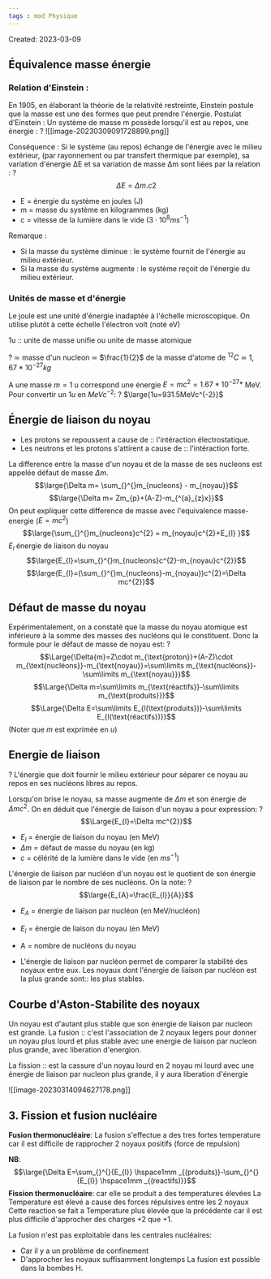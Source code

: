 ```yaml
---
tags : mod Physique
---
```

Created: 2023-03-09

## Équivalence masse énergie

### **Relation d'Einstein** :
En 1905, en élaborant la théorie de la relativité restreinte, Einstein postule que la masse est une des formes que peut prendre l'énergie.
Postulat d’Einstein : Un système de masse m possède lorsqu'il est au repos, une énergie :
?
![[image-20230309091728899.png]]
<!--SR:!2023-11-18,2,230-->

Conséquence : Si le système (au repos) échange de l'énergie avec le milieu extérieur, (par rayonnement ou par transfert thermique par exemple), sa variation d'énergie ∆E et sa variation de masse ∆m sont liées par la relation :
?
$$\Delta E = \Delta m.c2$$
- E = énergie du système en joules (J)
- m = masse du système en kilogrammes (kg)
- c = vitesse de la lumière dans le vide ($3\cdot 10^{8} ms^{-1}$)

Remarque :
- Si la masse du système diminue : le système fournit de l'énergie au milieu extérieur.
- Si la masse du système augmente : le système reçoit de l'énergie du milieu extérieur.

### **Unités de masse et d'énergie**
Le joule est une unité d'énergie inadaptée à l'échelle microscopique. On
utilise plutôt à cette échelle l'électron volt (noté eV)

1u :: unite de masse unifie ou unite de masse atomique 
<!--SR:!2023-09-08,1,230-->
?
$\simeq$ masse d'un nucleon
$\simeq$ $\frac{1}{2}$ de la masse d'atome de $^{12}C$ 
$\simeq$ $1,67*10^{-27}kg$ 
<!--SR:!2023-09-10,3,263-->

A une masse $m=1$ u correspond une énergie $E=mc^{2}=1.67*10^{-27}*$ MeV.
Pour convertir un $1u$  en $MeVc^{-2}$:
?
$\large{1u=931.5MeVc^{-2}}$ 

## Énergie de liaison du noyau
- Les protons se repoussent a cause de :: l'intéraction électrostatique.
- Les neutrons et les protons s'attirent a cause de :: l'intéraction forte.


La difference entre la masse d'un noyau et de la masse de ses nucleons est appelée défaut de masse $\Delta m$.
$$\large{\Delta m= \sum_{}^{}m_{nucleons} - m_{noyau}}$$
$$\large{\Delta m= Zm_{p}+(A-Z)-m_{^{a}_{z}x}}$$
On peut expliquer cette difference de masse avec l'equivalence masse-energie ($E=mc^{2}$) 
$$\large{\sum_{}^{}m_{nucleons}c^{2} = m_{noyau}c^{2}+E_{l} }$$
$E_{l}$ énergie de liaison du noyau
$$\large{E_{l}=\sum_{}^{}m_{nucleons}c^{2}-m_{noyau}c^{2}}$$
$$\large{E_{l}=(\sum_{}^{}m_{nucleons}-m_{noyau})c^{2}=\Delta mc^{2}}$$
## Défaut de masse du noyau
Expérimentalement, on a constaté que la masse du noyau atomique est inférieure à la somme des masses des nucléons qui le constituent. Donc la formule pour le défaut de masse de noyau est:
?
$$\Large{\Delta{m}=Z\cdot m_{\text{proton}}+(A-Z)\cdot m_{\text{nucléons}}-m_{\text{noyau}}=\sum\limits m_{\text{nucléons}}-\sum\limits m_{\text{noyau}}}$$
$$\Large{\Delta m=\sum\limits m_{\text{réactifs}}-\sum\limits m_{\text{produits}}}$$
$$\Large{\Delta E=\sum\limits E_{l(\text{produits})}-\sum\limits E_{l(\text{réactifs})}}$$
(Noter que $m$ est exprimée en $u$)

## Energie de liaison
?
L'énergie que doit fournir le milieu extérieur pour séparer ce noyau au repos en ses nucléons libres au repos.

Lorsqu'on brise le noyau, sa masse augmente de $\Delta m$ et son énergie de $\Delta mc^{2}$. On en déduit que l'énergie de liaison d'un noyau a pour expression:
?
$$\Large{E_{l}=\Delta mc^{2}}$$
- $E_{l}$ = énergie de liaison du noyau (en MeV)
- $\Delta m$ =  défaut de masse du noyau (en kg)
- $c$ = célérité de la lumière dans le vide (en $ms^{-1}$)

L'énergie de liaison par nucléon d'un noyau est le quotient de son énergie de liaison par le nombre de ses nucléons. On la note: 
?
$$\large{E_{A}=\frac{E_{l}}{A}}$$
- $E_{A}$ = énergie de liaison par nucléon (en MeV/nucléon)
- $E_{l}$ = énergie de liaison du noyau (en MeV)
- A = nombre de nucléons du noyau

- L'énergie de liaison par nucléon permet de comparer la stabilité des noyaux entre eux. Les noyaux dont l'énergie de liaison par nucléon est la plus grande sont:: les plus stables.
## Courbe d'Aston-Stabilite des noyaux

Un noyau est d'autant plus stable que son énergie de liaison par nucleon est grande.
La fusion :: c'est l'association de 2 noyaux legers pour donner un noyau plus lourd et plus stable avec une energie de liaison par nucleon plus grande, avec liberation d'energion.
<!--SR:!2023-09-08,1,230-->
La fission :: est la cassure d'un noyau lourd en 2 noyau mi lourd avec une énergie de liaison par nucleon plus grande, il y aura liberation d'énergie
<!--SR:!2023-09-08,1,230-->

![[image-20230314094627178.png]]


## 3. Fission et fusion nucléaire

**Fusion thermonucléaire**: La fusion s'effectue a des tres fortes temperature car il est difficile de rapprocher 2 noyaux positifs (force de repulsion)

**NB**: 
$$\large{\Delta E=\sum_{}^{}{E_{l}} \hspace1mm _{(produits)}-\sum_{}^{}{E_{l}} \hspace1mm _{(reactifs)}}$$ **Fission thermonucléaire**: car elle se produit a des temperatures élevées
La Temperature est élevé a cause des forces répulsives entre les 2 noyaux
Cette reaction se fait a Temperature plus élevée que la précédente car il est plus difficile d'approcher des charges +2 que +1.

La fusion n'est pas exploitable dans les centrales nucléaires:
- Car il y a un problème de confinement
- D'approcher les noyaux suffisamment longtemps
La fusion est possible dans la bombes H.